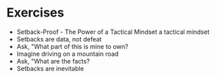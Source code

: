# Exercises

- Setback-Proof - The Power of a Tactical Mindset a tactical mindset
- Setbacks are data, not defeat
- Ask, "What part of this is mine to own?
- Imagine driving on a mountain road
- Ask, "What are the facts?
- Setbacks are inevitable
